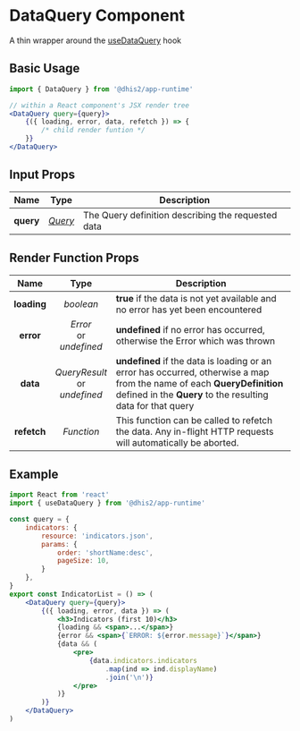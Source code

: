 # DataQuery Component

A thin wrapper around the [useDataQuery](hooks/useDataQuery.md) hook

## Basic Usage

```jsx
import { DataQuery } from '@dhis2/app-runtime'

// within a React component's JSX render tree
<DataQuery query={query}>
    {({ loading, error, data, refetch }) => {
        /* child render funtion */
    }}
</DataQuery>
```

## Input Props

| Name | Type | Description |
|:--------:|:----:|-------------|
| **query** | [*Query*](types/Query.md) | The Query definition describing the requested data |

## Render Function Props

| Name | Type | Description |
|:--------:|:----:|-------------|
| **loading** | *boolean* | **true** if the data is not yet available and no error has yet been encountered |
| **error** | *Error*<br/>or<br/>*undefined* | **undefined** if no error has occurred, otherwise the Error which was thrown |
| **data** | *QueryResult*<br/>or<br/>*undefined* | **undefined** if the data is loading or an error has occurred, otherwise a map from the name of each **QueryDefinition** defined in the **Query** to the resulting data for that query |
| **refetch** | *Function* | This function can be called to refetch the data.  Any in-flight HTTP requests will automatically be aborted. |

## Example

```jsx
import React from 'react'
import { useDataQuery } from '@dhis2/app-runtime'

const query = {
    indicators: {
        resource: 'indicators.json',
        params: {
            order: 'shortName:desc',
            pageSize: 10,
        }
    },
}
export const IndicatorList = () => (
    <DataQuery query={query}>
        {({ loading, error, data }) => (
            <h3>Indicators (first 10)</h3>
            {loading && <span>...</span>}
            {error && <span>{`ERROR: ${error.message}`}</span>}
            {data && (
                <pre>
                    {data.indicators.indicators
                        .map(ind => ind.displayName)
                        .join('\n')}
                </pre>
            )}
        )}
    </DataQuery>
)
```
